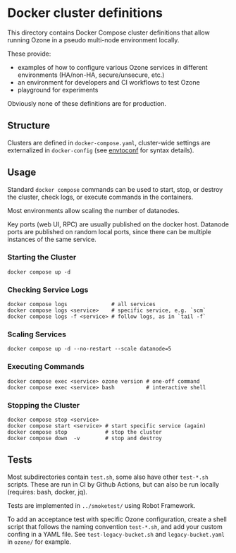 <!---
  Licensed under the Apache License, Version 2.0 (the "License");
  you may not use this file except in compliance with the License.
  You may obtain a copy of the License at

   http://www.apache.org/licenses/LICENSE-2.0

  Unless required by applicable law or agreed to in writing, software
  distributed under the License is distributed on an "AS IS" BASIS,
  WITHOUT WARRANTIES OR CONDITIONS OF ANY KIND, either express or implied.
  See the License for the specific language governing permissions and
  limitations under the License. See accompanying LICENSE file.
-->

# Docker cluster definitions

This directory contains Docker Compose cluster definitions that allow running Ozone in a pseudo multi-node environment locally.

These provide:

 * examples of how to configure various Ozone services in different environments (HA/non-HA, secure/unsecure, etc.)
 * an environment for developers and CI workflows to test Ozone
 * playground for experiments

Obviously none of these definitions are for production.

## Structure

Clusters are defined in `docker-compose.yaml`, cluster-wide settings are externalized in `docker-config` (see [envtoconf](https://github.com/flokkr/launcher#envtoconf-simple-configuration-loading) for syntax details).

## Usage

Standard `docker compose` commands can be used to start, stop, or destroy the cluster, check logs, or execute commands in the containers.

Most environments allow scaling the number of datanodes.

Key ports (web UI, RPC) are usually published on the docker host.  Datanode ports are published on random local ports, since there can be multiple instances of the same service.

### Starting the Cluster

```
docker compose up -d
```

### Checking Service Logs

```
docker compose logs              # all services
docker compose logs <service>    # specific service, e.g. `scm`
docker compose logs -f <service> # follow logs, as in `tail -f`
```

### Scaling Services

```
docker compose up -d --no-restart --scale datanode=5
```

### Executing Commands

```
docker compose exec <service> ozone version # one-off command
docker compose exec <service> bash          # interactive shell
```

### Stopping the Cluster

```
docker compose stop <service>
docker compose start <service> # start specific service (again)
docker compose stop            # stop the cluster
docker compose down  -v        # stop and destroy
```

## Tests

Most subdirectories contain `test.sh`, some also have other `test-*.sh` scripts.  These are run in CI by Github Actions, but can also be run locally (requires: bash, docker, jq).

Tests are implemented in `../smoketest/` using Robot Framework.

To add an acceptance test with specific Ozone configuration, create a shell script that follows the naming convention `test-*.sh`, and add your custom confing in a YAML file.  See `test-legacy-bucket.sh` and `legacy-bucket.yaml` in `ozone/` for example.
